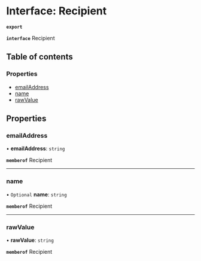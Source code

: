 # Interface: Recipient

**`export`**

**`interface`** Recipient

## Table of contents

### Properties

- [emailAddress](Recipient.md#emailaddress)
- [name](Recipient.md#name)
- [rawValue](Recipient.md#rawvalue)

## Properties

### emailAddress

• **emailAddress**: `string`

**`memberof`** Recipient

___

### name

• `Optional` **name**: `string`

**`memberof`** Recipient

___

### rawValue

• **rawValue**: `string`

**`memberof`** Recipient
